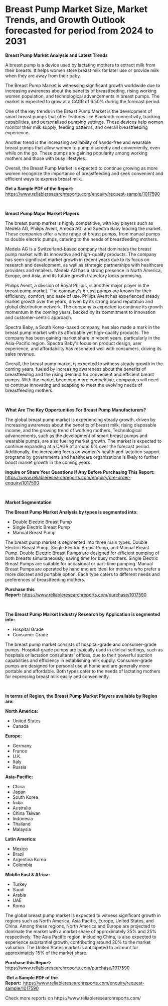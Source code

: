 <p><h1>Breast Pump Market Size, Market Trends, and Growth Outlook forecasted for period from 2024 to 2031</h1></p><p><strong>Breast Pump Market Analysis and Latest Trends</strong></p>
<p><p>A breast pump is a device used by lactating mothers to extract milk from their breasts. It helps women store breast milk for later use or provide milk when they are away from their baby.</p><p>The Breast Pump Market is witnessing significant growth worldwide due to increasing awareness about the benefits of breastfeeding, rising working women population, and technological advancements in breast pumps. The market is expected to grow at a CAGR of 6.50% during the forecast period.</p><p>One of the key trends in the Breast Pump Market is the development of smart breast pumps that offer features like Bluetooth connectivity, tracking capabilities, and personalized pumping settings. These devices help women monitor their milk supply, feeding patterns, and overall breastfeeding experience.</p><p>Another trend is the increasing availability of hands-free and wearable breast pumps that allow women to pump discreetly and conveniently, even while on the go. These pumps are gaining popularity among working mothers and those with busy lifestyles.</p><p>Overall, the Breast Pump Market is expected to continue growing as more women recognize the importance of breastfeeding and seek convenient and efficient ways to express breast milk.</p></p>
<p><strong>Get a Sample PDF of the Report:&nbsp;</strong> <a href="https://www.reliableresearchreports.com/enquiry/request-sample/1017590">https://www.reliableresearchreports.com/enquiry/request-sample/1017590</a></p>
<p>&nbsp;</p>
<p><strong>Breast Pump Major Market Players</strong></p>
<p><p>The breast pump market is highly competitive, with key players such as Medela AG, Philips Avent, Ameda AG, and Spectra Baby leading the market. These companies offer a wide range of breast pumps, from manual pumps to double electric pumps, catering to the needs of breastfeeding mothers.</p><p>Medela AG is a Switzerland-based company that dominates the breast pump market with its innovative and high-quality products. The company has seen significant market growth in recent years due to its focus on research and development, as well as strategic partnerships with healthcare providers and retailers. Medela AG has a strong presence in North America, Europe, and Asia, and its future growth trajectory looks promising.</p><p>Philips Avent, a division of Royal Philips, is another major player in the breast pump market. The company's breast pumps are known for their efficiency, comfort, and ease of use. Philips Avent has experienced steady market growth over the years, driven by its strong brand reputation and global distribution network. The company is expected to continue its growth momentum in the coming years, backed by its commitment to innovation and customer-centric approach.</p><p>Spectra Baby, a South Korea-based company, has also made a mark in the breast pump market with its affordable yet high-quality products. The company has been gaining market share in recent years, particularly in the Asia-Pacific region. Spectra Baby's focus on product design, user experience, and affordability has resonated well with consumers, driving its sales revenue.</p><p>Overall, the breast pump market is expected to witness steady growth in the coming years, fueled by increasing awareness about the benefits of breastfeeding and the rising demand for convenient and efficient breast pumps. With the market becoming more competitive, companies will need to continue innovating and adapting to meet the evolving needs of breastfeeding mothers.</p></p>
<p>&nbsp;</p>
<p><strong>What Are The Key Opportunities For Breast Pump Manufacturers?</strong></p>
<p><p>The global breast pump market is experiencing steady growth, driven by increasing awareness about the benefits of breast milk, rising disposable income, and the growing trend of working mothers. Technological advancements, such as the development of smart breast pumps and wearable pumps, are also fueling market growth. The market is expected to continue expanding at a CAGR of around 6% over the forecast period. Additionally, the increasing focus on women's health and lactation support programs by governments and healthcare organizations is likely to further boost market growth in the coming years.</p></p>
<p><strong>Inquire or Share Your Questions If Any Before Purchasing This Report:</strong> <a href="https://www.reliableresearchreports.com/enquiry/pre-order-enquiry/1017590">https://www.reliableresearchreports.com/enquiry/pre-order-enquiry/1017590</a></p>
<p>&nbsp;</p>
<p><strong>Market Segmentation</strong></p>
<p><strong>The Breast Pump Market Analysis by types is segmented into:</strong></p>
<p><ul><li>Double Electric Breast Pump</li><li>Single Electric Breast Pump</li><li>Manual Breast Pump</li></ul></p>
<p><p>The breast pump market is segmented into three main types: Double Electric Breast Pump, Single Electric Breast Pump, and Manual Breast Pump. Double Electric Breast Pumps are designed for efficient pumping of both breasts simultaneously, saving time for busy mothers. Single Electric Breast Pumps are suitable for occasional or part-time pumping. Manual Breast Pumps are operated by hand and are ideal for mothers who prefer a more discreet and portable option. Each type caters to different needs and preferences of breastfeeding mothers.</p></p>
<p><strong>Purchase this Report:&nbsp;</strong><a href="https://www.reliableresearchreports.com/purchase/1017590">https://www.reliableresearchreports.com/purchase/1017590</a></p>
<p>&nbsp;</p>
<p><strong>The Breast Pump Market Industry Research by Application is segmented into:</strong></p>
<p><ul><li>Hospital Grade</li><li>Consumer Grade</li></ul></p>
<p><p>The breast pump market consists of hospital-grade and consumer-grade pumps. Hospital-grade pumps are typically used in clinical settings, such as hospitals or lactation consultants' offices, due to their powerful suction capabilities and efficiency in establishing milk supply. Consumer-grade pumps are designed for personal use at home and are generally more portable and affordable. Both types cater to the needs of lactating mothers for expressing breast milk easily and conveniently.</p></p>
<p>&nbsp;</p>
<p><strong>In terms of Region, the Breast Pump Market Players available by Region are:</strong></p>
<p>
    <p> <strong> North America: </strong>
        <ul>
            <li>United States</li>
            <li>Canada</li>
        </ul>
        </p> 
    <p> <strong> Europe: </strong>
        <ul>
            <li>Germany</li>
            <li>France</li>
            <li>U.K.</li>
            <li>Italy</li>
            <li>Russia</li>
        </ul>
        </p> 
    <p> <strong> Asia-Pacific: </strong>
        <ul>
            <li>China</li>
            <li>Japan</li>
            <li>South Korea</li>
            <li>India</li>
            <li>Australia</li>
            <li>China Taiwan</li>
            <li>Indonesia</li>
            <li>Thailand</li>
            <li>Malaysia</li>
        </ul>
        </p> 
    <p> <strong> Latin America: </strong>
        <ul>
            <li>Mexico</li>
            <li>Brazil</li>
            <li>Argentina Korea</li>
            <li>Colombia</li>
        </ul>
        </p> 
    <p> <strong> Middle East & Africa: </strong>
        <ul>
            <li>Turkey</li>
            <li>Saudi</li>
            <li>Arabia</li>
            <li>UAE</li>
            <li>Korea</li>
        </ul>
    </p>
    </p>
<p><p>The global breast pump market is expected to witness significant growth in regions such as North America, Asia Pacific, Europe, United States, and China. Among these regions, North America and Europe are projected to dominate the market with a market share of approximately 35% and 25% respectively. The Asia Pacific region, including China, is also expected to experience substantial growth, contributing around 20% to the market valuation. The United States market is anticipated to account for approximately 15% of the market share.</p></p>
<p><strong>Purchase this Report: </strong><a href="https://www.reliableresearchreports.com/purchase/1017590">https://www.reliableresearchreports.com/purchase/1017590</a></p>
<p>&nbsp;<strong>Get a Sample PDF of the Report:&nbsp;&nbsp;</strong><a href="https://www.reliableresearchreports.com/enquiry/request-sample/1017590">https://www.reliableresearchreports.com/enquiry/request-sample/1017590</a></p>
<p><strong></strong></p>
<p>Check more reports on https://www.reliableresearchreports.com/</p>